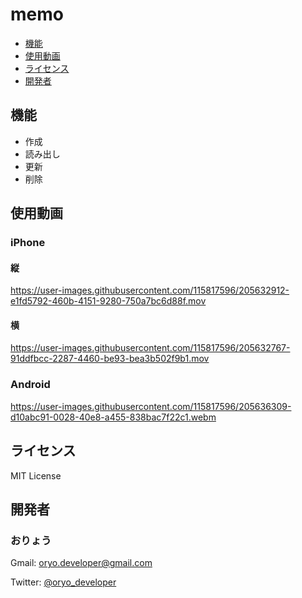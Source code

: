 # memo

- [機能](#機能)
- [使用動画](#使用動画)
- [ライセンス](#ライセンス)
- [開発者](#開発者)

## 機能

- 作成
- 読み出し
- 更新
- 削除

## 使用動画

### iPhone

#### 縦
https://user-images.githubusercontent.com/115817596/205632912-e1fd5792-460b-4151-9280-750a7bc6d88f.mov

#### 横
https://user-images.githubusercontent.com/115817596/205632767-91ddfbcc-2287-4460-be93-bea3b502f9b1.mov

### Android
https://user-images.githubusercontent.com/115817596/205636309-d10abc91-0028-40e8-a455-838bac7f22c1.webm

## ライセンス

MIT License

## 開発者

### おりょう

Gmail: [oryo.developer@gmail.com](mailto:oryo.developer@gmail.com)

Twitter: [@oryo_developer](https://twitter.com/oryo_developer)
